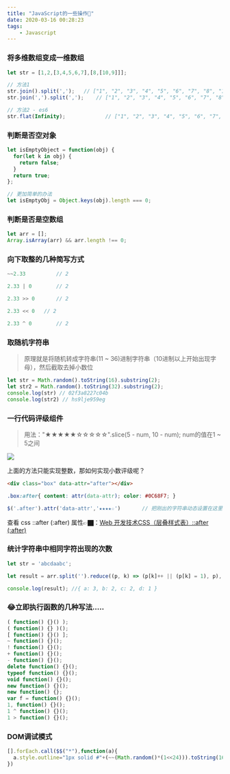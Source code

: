 ```yaml
---
title: "JavaScript的一些操作🤙"
date: 2020-03-16 00:28:23
tags:
    - Javascript
---
```


### 将多维数组变成一维数组

~~~javascript
let str = [1,2,[3,4,5,6,7],[8,[10,9]]];

// 方法1
str.join().split(',');	 // ["1", "2", "3", "4", "5", "6", "7", "8", "10", "9"]
str.join(',').split(',');	 // ["1", "2", "3", "4", "5", "6", "7", "8", "10", "9"]

// 方法2 - es6
str.flat(Infinity);				// ["1", "2", "3", "4", "5", "6", "7", "8", "10", "9"]
~~~



### 判断是否空对象

~~~JavaScript
let isEmptyObject = function(obj) {
  for(let k in obj) {
  	return false;
  }
  return true;
};

// 更加简单的办法
let isEmptyObj = Object.keys(obj).length === 0;
~~~



### 判断是否是空数组

~~~JavaScript
let arr = [];
Array.isArray(arr) && arr.length !== 0;
~~~



### 向下取整的几种简写方式

~~~JavaScript
~~2.33			// 2

2.33 | 0		// 2

2.33 >> 0		// 2

2.33 << 0 	// 2

2.33 ^ 0		// 2
~~~



### 取随机字符串

> 原理就是将随机转成字符串(11 ~ 36)进制字符串（10进制以上开始出现字母），然后截取去掉小数位

~~~JavaScript
let str = Math.random().toString(16).substring(2);
let str2 = Math.random().toString(32).substring(2);	
console.log(str) // 02f3a8227c04b
console.log(str2) // hs9lje959eg
~~~



### 一行代码评级组件

> 用法："★★★★★☆☆☆☆☆".slice(5 - num, 10 - num);  num的值在1 ~ 5之间

![](http://cdn.chrischen.top//Markdown/一行代码评级组件.png)

上面的方法只能实现整数，那如何实现小数评级呢？

~~~html
<div class="box" data-attr="after"></div>
~~~

~~~css
.box:after{ content: attr(data-attr); color: #0C68F7; }
~~~

~~~javascript
$('.after').attr('data-attr','★★★★☆')		// 把刚出的字符串动态设置在这里
~~~

查看 css ::after (:after) 属性👉🏿：[Web 开发技术CSS（层叠样式表）::after (:after)](https://developer.mozilla.org/zh-CN/docs/Web/CSS/::after)



### 统计字符串中相同字符出现的次数

~~~javascript
let str = 'abcdaabc';

let result = arr.split('').reduce((p, k) => (p[k]++ || (p[k] = 1), p), {});

console.log(result); //{ a: 3, b: 2, c: 2, d: 1 }
~~~



### 😂立即执行函数的几种写法.....

~~~javascript
( function() {}() );
( function() {} )();
[ function() {}() ];
~ function() {}();
! function() {}();
+ function() {}();
- function() {}();
delete function() {}();
typeof function() {}();
void function() {}();
new function() {}();
new function() {};
var f = function() {}();
1, function() {}();
1 ^ function() {}();
1 > function() {}();
~~~



### DOM调试模式

~~~JavaScript
[].forEach.call($$("*"),function(a){
  a.style.outline="1px solid #"+(~~(Math.random()*(1<<24))).toString(16)
})
~~~
